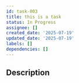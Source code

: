 ```yaml
---
id: task-003
title: this is a task
status: In Progress
assignee: []
created_date: '2025-07-19'
updated_date: '2025-07-19'
labels: []
dependencies: []
---
```


## Description
